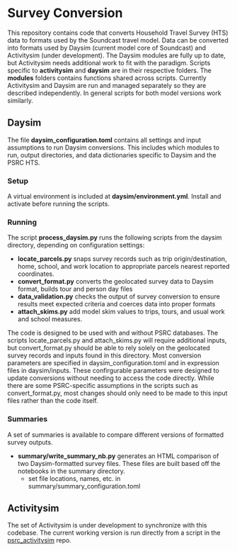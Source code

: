 # Survey Conversion 
This repository contains code that converts Household Travel Survey (HTS) data to formats used by the Soundcast travel model. Data can be converted into formats used by Daysim (current model core of Soundcast) and Activitysim (under development). The Daysim modules are fully up to date, but Activitysim needs additional work to fit with the paradigm.
Scripts specific to **activitysim** and **daysim** are in their respective folders. The **modules** folders contains functions shared across scripts. Currently Activitysim and Daysim are run and managed separately so they are described independently. In general scripts for both model versions work similarly. 

## Daysim
The file **daysim_configuration.toml** contains all settings and input assumptions to run Daysim conversions. This includes which modules to run, output directories, and data dictionaries specific to Daysim and the PSRC HTS. 

### Setup
A virtual environment is included at **daysim/environment.yml**. Install and activate before running the scripts. 

### Running
The script **process_daysim.py** runs the following scripts from the daysim directory, depending on configuration settings:

- **locate_parcels.py** snaps survey records such as trip origin/destination, home, school, and work location to appropriate parcels nearest reported coordinates. 
- **convert_format.py** converts the geolocated survey data to Daysim format, builds tour and person day files
- **data_validation.py** checks the output of survey conversion to ensure results meet expected criteria and coerces data into proper formats
- **attach_skims.py** add model skim values to trips, tours, and usual work and school measures.

The code is designed to be used with and without PSRC databases. The scripts locate_parcels.py and attach_skims.py will require additional inputs, but convert_format.py should be able to rely solely on the geolocated survey records and inputs found in this directory. Most conversion parameters are specified in daysim_configuration.toml and in expression files in daysim/inputs. These confirgurable parameters were designed to update conversions without needing to access the code directly. While there are some PSRC-specific assumptions in the scripts such as convert_format.py, most changes should only need to be made to this input files rather than the code itself. 

### Summaries
A set of summaries is available to compare different versions of formatted survey outputs. 
- **summary/write_summary_nb.py** generates an HTML comparison of two Daysim-formatted survey files. These files are built based off the notebooks in the summary directory.
    - set file locations, names, etc. in summary/summary_configuration.toml   

## Activitysim
The set of Activitysim is under development to synchronize with this codebase. The current working version is run directly from a script in the [psrc_activitysim](https://github.com/psrc/psrc_activitysim/blob/main/scripts/survey_conversion/activitysim_survey_conversion_multiday.py) repo.

